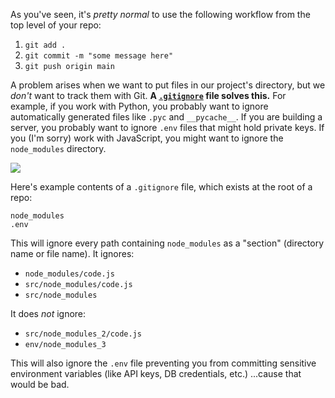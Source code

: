As you've seen, it's _pretty normal_ to use the following workflow from the top level of your repo:

1. `git add .`
2. `git commit -m "some message here"`
3. `git push origin main`

A problem arises when we want to put files in our project's directory, but we _don't_ want to track them with Git. **A [`.gitignore`](https://git-scm.com/docs/gitignore) file solves this.** For example, if you work with Python, you probably want to ignore automatically generated files like `.pyc` and `__pycache__`. If you are building a server, you probably want to ignore `.env` files that might hold private keys. If you (I'm sorry) work with JavaScript, you might want to ignore the `node_modules` directory.

![](https://storage.googleapis.com/qvault-webapp-dynamic-assets/course_assets/Mn7FERh-990x712.png)

Here's example contents of a `.gitignore` file, which exists at the root of a repo:

```
node_modules
.env
```

This will ignore every path containing `node_modules` as a "section" (directory name or file name). It ignores:

- `node_modules/code.js`
- `src/node_modules/code.js`
- `src/node_modules`

It does _not_ ignore:

- `src/node_modules_2/code.js`
- `env/node_modules_3`

This will also ignore the `.env` file preventing you from committing sensitive environment variables (like API keys, DB credentials, etc.) ...cause that would be bad.